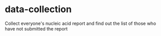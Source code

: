 # data-collection
Collect everyone's nucleic acid report and find out the list of those who have not submitted the report
